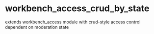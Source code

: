 workbench_access_crud_by_state
==============================

extends workbench_access module with crud-style access control dependent on moderation state 
